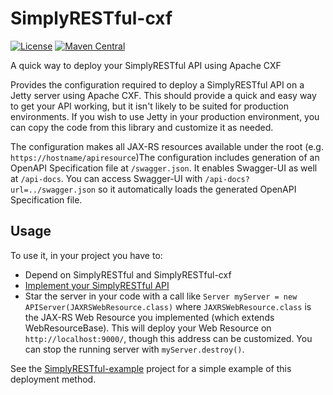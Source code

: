 # SimplyRESTful-cxf
[![License](https://img.shields.io/badge/License-Apache%202.0-blue.svg?style=plastic)](https://opensource.org/licenses/Apache-2.0)
[![Maven Central](https://maven-badges.herokuapp.com/maven-central/com.github.arucard21.simplyrestful/SimplyRESTful-cxf/badge.svg?style=plastic)](https://maven-badges.herokuapp.com/maven-central/com.github.arucard21.simplyrestful/SimplyRESTful-cxf)

A quick way to deploy your SimplyRESTful API using Apache CXF

Provides the configuration required to deploy a SimplyRESTful API on a Jetty server using Apache CXF. This should provide a quick and easy way to get your API working, but it isn't likely to be suited for production environments. If you wish to use Jetty in your production environment, you can copy the code from this library and customize it as needed.

The configuration makes all JAX-RS resources available under the root (e.g. `https://hostname/apiresource`)The configuration includes generation of an OpenAPI Specification file at `/swagger.json`. It enables Swagger-UI as well at `/api-docs`. You can access Swagger-UI with `/api-docs?url=../swagger.json` so it automatically loads the generated OpenAPI Specification file.

## Usage
To use it, in your project you have to:
* Depend on SimplyRESTful and SimplyRESTful-cxf
* [Implement your SimplyRESTful API](/SimplyRESTful#usage)
* Star the server in your code with a call like `Server myServer = new APIServer(JAXRSWebResource.class)` where `JAXRSWebResource.class` is the JAX-RS Web Resource you implemented (which extends WebResourceBase). This will deploy your Web Resource on `http://localhost:9000/`, though this address can be customized. You can stop the running server with `myServer.destroy()`.

See the [SimplyRESTful-example](/SimplyRESTful-example/jetty) project for a simple example of this deployment method.